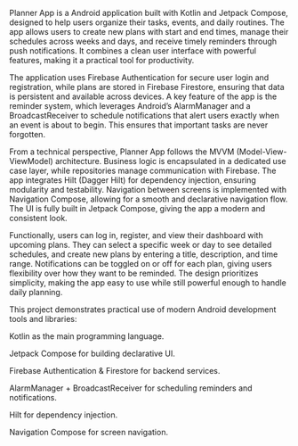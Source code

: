 Planner App is a Android application built with Kotlin and Jetpack Compose, designed to help users organize their tasks, events, and daily routines. The app allows users to create new plans with start and end times, manage their schedules across weeks and days, and receive timely reminders through push notifications. It combines a clean user interface with powerful features, making it a practical tool for productivity.

The application uses Firebase Authentication for secure user login and registration, while plans are stored in Firebase Firestore, ensuring that data is persistent and available across devices. A key feature of the app is the reminder system, which leverages Android’s AlarmManager and a BroadcastReceiver to schedule notifications that alert users exactly when an event is about to begin. This ensures that important tasks are never forgotten.

From a technical perspective, Planner App follows the MVVM (Model-View-ViewModel) architecture. Business logic is encapsulated in a dedicated use case layer, while repositories manage communication with Firebase. The app integrates Hilt (Dagger Hilt) for dependency injection, ensuring modularity and testability. Navigation between screens is implemented with Navigation Compose, allowing for a smooth and declarative navigation flow. The UI is fully built in Jetpack Compose, giving the app a modern and consistent look.

Functionally, users can log in, register, and view their dashboard with upcoming plans. They can select a specific week or day to see detailed schedules, and create new plans by entering a title, description, and time range. Notifications can be toggled on or off for each plan, giving users flexibility over how they want to be reminded. The design prioritizes simplicity, making the app easy to use while still powerful enough to handle daily planning.

This project demonstrates practical use of modern Android development tools and libraries:

Kotlin as the main programming language.

Jetpack Compose for building declarative UI.

Firebase Authentication & Firestore for backend services.

AlarmManager + BroadcastReceiver for scheduling reminders and notifications.

Hilt for dependency injection.

Navigation Compose for screen navigation.
